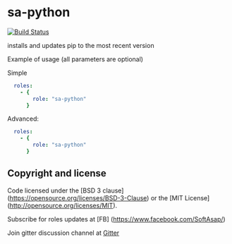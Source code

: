 sa-python
=========

[![Build Status](https://travis-ci.org/softasap/sa-python.svg?branch=master)](https://travis-ci.org/softasap/sa-python)

installs and updates pip to the most recent version

Example of usage (all parameters are optional)

Simple

```YAML
  roles:
    - {
        role: "sa-python"
      }
```

Advanced:

```YAML
  roles:
    - {
        role: "sa-python"
      }
```

Copyright and license
---------------------

Code licensed under the [BSD 3 clause] (https://opensource.org/licenses/BSD-3-Clause) or the [MIT License] (http://opensource.org/licenses/MIT).

Subscribe for roles updates at [FB] (https://www.facebook.com/SoftAsap/)

Join gitter discussion channel at [Gitter](https://gitter.im/softasap)
